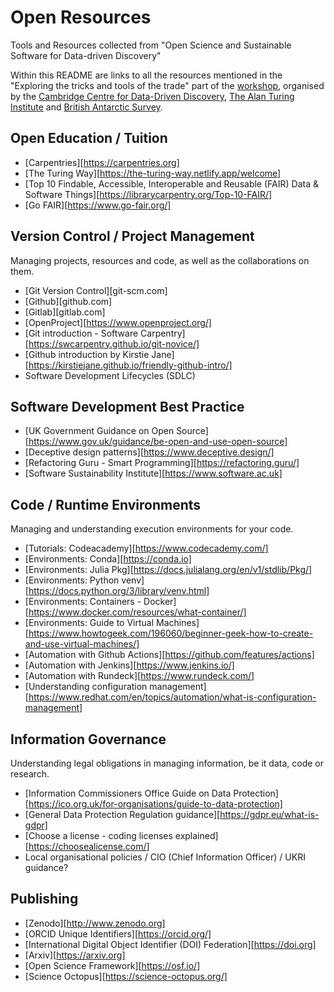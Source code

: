 # Open Resources

Tools and Resources collected from "Open Science and Sustainable Software for Data-driven Discovery"

Within this README are links to all the resources mentioned in the "Exploring the tricks and tools of the trade" part of the [workshop][1], organised by the [Cambridge Centre for Data-Driven Discovery][2], [The Alan Turing Institute][3] and [British Antarctic Survey][4].

## Open Education / Tuition

* [Carpentries][https://carpentries.org]
* [The Turing Way][https://the-turing-way.netlify.app/welcome]
* [Top 10 Findable, Accessible, Interoperable and Reusable (FAIR) Data & Software Things][https://librarycarpentry.org/Top-10-FAIR/]
* [Go FAIR][https://www.go-fair.org/] 

## Version Control / Project Management

Managing projects, resources and code, as well as the collaborations on them.

* [Git Version Control][git-scm.com]
* [Github][github.com]
* [Gitlab][gitlab.com]
* [OpenProject][https://www.openproject.org/]
* [Git introduction - Software Carpentry][https://swcarpentry.github.io/git-novice/]
* [Github introduction by Kirstie Jane][https://kirstiejane.github.io/friendly-github-intro/]
* Software Development Lifecycles (SDLC)

## Software Development Best Practice

* [UK Government Guidance on Open Source][https://www.gov.uk/guidance/be-open-and-use-open-source]
* [Deceptive design patterns][https://www.deceptive.design/]
* [Refactoring Guru - Smart Programming][https://refactoring.guru/]
* [Software Sustainability Institute][https://www.software.ac.uk]

## Code / Runtime Environments

Managing and understanding execution environments for your code.

* [Tutorials: Codeacademy][https://www.codecademy.com/]
* [Environments: Conda][https://conda.io]
* [Environments: Julia Pkg][https://docs.julialang.org/en/v1/stdlib/Pkg/]
* [Environments: Python venv][https://docs.python.org/3/library/venv.html]
* [Environments: Containers - Docker][https://www.docker.com/resources/what-container/]
* [Environments: Guide to Virtual Machines][https://www.howtogeek.com/196060/beginner-geek-how-to-create-and-use-virtual-machines/]
* [Automation with Github Actions][https://github.com/features/actions]
* [Automation with Jenkins][https://www.jenkins.io/]
* [Automation with Rundeck][https://www.rundeck.com/]
* [Understanding configuration management][https://www.redhat.com/en/topics/automation/what-is-configuration-management]


## Information Governance

Understanding legal obligations in managing information, be it data, code or research.

* [Information Commissioners Office Guide on Data Protection][https://ico.org.uk/for-organisations/guide-to-data-protection]
* [General Data Protection Regulation guidance][https://gdpr.eu/what-is-gdpr]
* [Choose a license - coding licenses explained][https://choosealicense.com/]
* Local organisational policies / CIO (Chief Information Officer) / UKRI guidance?  

## Publishing

* [Zenodo][http://www.zenodo.org]
* [ORCID Unique Identifiers][https://orcid.org/]
* [International Digital Object Identifier (DOI) Federation][https://doi.org]
* [Arxiv][https://arxiv.org]
* [Open Science Framework][https://osf.io/]
* [Science Octopus][https://science-octopus.org/]

[1]: https://www.c2d3.cam.ac.uk/events/open-science-and-sustainable-software-data-driven-discovery
[2]: https://www.c2d3.cam.ac.uk/
[3]: https://www.turing.ac.uk/
[4]: https://www.bas.ac.uk/
